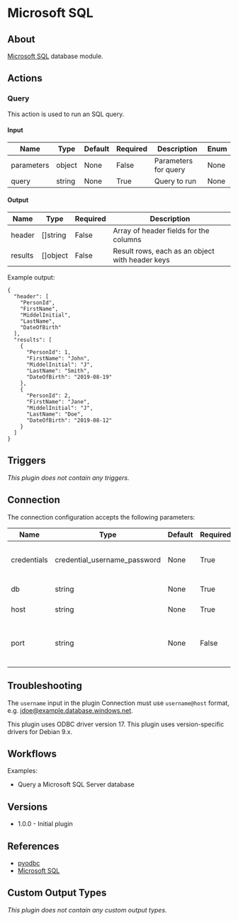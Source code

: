 # Microsoft SQL

## About

[Microsoft SQL](https://www.microsoft.com/en-us/sql-server/default.aspx) database module.

## Actions

### Query

This action is used to run an SQL query.

#### Input

|Name|Type|Default|Required|Description|Enum|
|----|----|-------|--------|-----------|----|
|parameters|object|None|False|Parameters for query|None|
|query|string|None|True|Query to run|None|

#### Output

|Name|Type|Required|Description|
|----|----|--------|-----------|
|header|[]string|False|Array of header fields for the columns|
|results|[]object|False|Result rows, each as an object with header keys|

Example output:

```
{
  "header": [
    "PersonId",
    "FirstName",
    "MiddelInitial",
    "LastName",
    "DateOfBirth"
  ],
  "results": [
    {
      "PersonId": 1,
      "FirstName": "John",
      "MiddelInitial": "J",
      "LastName": "Smith",
      "DateOfBirth": "2019-08-19"
    },
    {
      "PersonId": 2,
      "FirstName": "Jane",
      "MiddelInitial": "J",
      "LastName": "Doe",
      "DateOfBirth": "2019-08-12"
    }
  ]
}
```

## Triggers

_This plugin does not contain any triggers._

## Connection

The connection configuration accepts the following parameters:

|Name|Type|Default|Required|Description|Enum|
|----|----|-------|--------|-----------|----|
|credentials|credential_username_password|None|True|Database username and password|None|
|db|string|None|True|Database name|None|
|host|string|None|True|Database hostname|None|
|port|string|None|False|Database port. If blank port 1433 will be used|None|

## Troubleshooting

The `username` input in the plugin Connection must use `username@host` format,
e.g. jdoe@example.database.windows.net.

This plugin uses ODBC driver version 17.
This plugin uses version-specific drivers for Debian 9.x.

## Workflows

Examples:

* Query a Microsoft SQL Server database

## Versions

* 1.0.0 - Initial plugin

## References

* [pyodbc](https://github.com/mkleehammer/pyodbc/wiki)
* [Microsoft SQL](https://www.microsoft.com/en-us/sql-server/default.aspx)

## Custom Output Types

_This plugin does not contain any custom output types._
